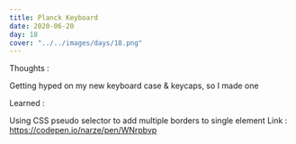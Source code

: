 ```yaml
---
title: Planck Keyboard
date: 2020-06-20
day: 18
cover: "../../images/days/18.png"
---
```


Thoughts :

Getting hyped on my new keyboard case & keycaps, so I made one

Learned :

Using CSS pseudo selector to add multiple borders to single element
Link : https://codepen.io/narze/pen/WNrpbvp
